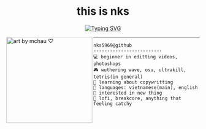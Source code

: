 <h1 align="center">
this is nks
</h1>

<p align="center">
  <a href="https://git.io/typing-svg"><img src="https://readme-typing-svg.demolab.com?font=Fira+Code&duration=2500&pause=1000&center=true&vCenter=true&multiline=true&width=435&lines=sleepy+and+lazy" alt="Typing SVG" /></a>
</p>

<img align="left" src="https://github.com/user-attachments/assets/7d0391d7-3c00-434b-a8dd-86678a514cab" alt="art by mchau ♡" width="224" />
<hr>

```
nks5969@github
-------------------------
💻 beginner in editting videos, photoshops
🎮 wuthering wave, osu, ultrakill, tetris(in general) 
🌱 learning about copywritting
🌟 languages: vietnamese(main), english
🚩 interested in new thing
🎵 lofi, breakcore, anything that feeling catchy
```
